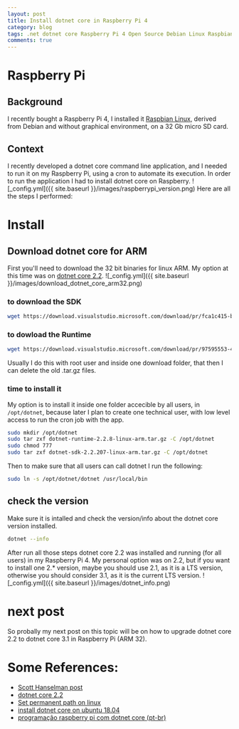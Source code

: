 ```yaml
---
layout: post
title: Install dotnet core in Raspberry Pi 4 
category: blog
tags: .net dotnet core Raspberry Pi 4 Open Source Debian Linux Raspbian
comments: true
---
```

# Raspberry Pi 
## Background
I recently bought a Raspberry Pi 4, I installed it [Raspbian Linux](https://downloads.raspberrypi.org/raspbian_lite_latest), derived from Debian and without graphical environment, on a 32 Gb micro SD card.
## Context
I recently developed a dotnet core command line application, and I needed to run it on my Raspberry Pi, using a cron to automate its execution.
In order to run the application I had to install dotnet core on Raspberry.
![_config.yml]({{ site.baseurl }}/images/raspberrypi_version.png)
Here are all the steps I performed:

# Install
## Download dotnet core for ARM
First you'll need to download the 32 bit binaries for linux ARM. My option at this time was on [dotnet core 2.2](https://dotnet.microsoft.com/download/dotnet-core/2.2).
![_config.yml]({{ site.baseurl }}/images/download_dotnet_core_arm32.png)
### to download the SDK
```bash
wget https://download.visualstudio.microsoft.com/download/pr/fca1c415-b70c-4134-8844-ea947f410aad/901a86c12be90a67ec37cd0cc59d5070/dotnet-sdk-2.2.207-linux-arm.tar.gz
```
### to dowload the Runtime
``` bash
wget https://download.visualstudio.microsoft.com/download/pr/97595553-470b-45bc-842d-aff8da46d4c4/46ee25ac85e4844df0e7f0fb9229755c/dotnet-runtime-2.2.8-linux-arm.tar.gz
```
Usually I do this with root user and inside one download folder, that then I can delete the old .tar.gz files.
### time to install it
My option is to install it inside one folder accecible by all users, in `/opt/dotnet`, because later I plan to create one technical user, with low level access to run the cron job with the app.
```bash
sudo mkdir /opt/dotnet
sudo tar zxf dotnet-runtime-2.2.8-linux-arm.tar.gz -C /opt/dotnet
sudo chmod 777
sudo tar zxf dotnet-sdk-2.2.207-linux-arm.tar.gz -C /opt/dotnet
```
Then to make sure that all users can call dotnet I run the following:
```bash
sudo ln -s /opt/dotnet/dotnet /usr/local/bin
```
## check the version
Make sure it is intalled and check the version/info about the dotnet core version installed.
```bash
dotnet --info
```
After run all those steps dotnet core 2.2 was installed and running (for all users) in my Raspberry Pi 4. My personal option was on 2.2, but if you want to install one 2.* version, maybe you should use 2.1, as it is a LTS version, otherwise you should consider 3.1, as it is the current LTS version.
![_config.yml]({{ site.baseurl }}/images/dotnet_info.png)

# next post
So probally my next post on this topic will be on how to upgrade dotnet core 2.2 to dotnet core 3.1 in Raspberry Pi (ARM 32).

# Some References:
* [Scott Hanselman post](https://www.hanselman.com/blog/InstallingTheNETCore2xSDKOnARaspberryPiAndBlinkingAnLEDWithSystemDeviceGpio.aspx/)
* [dotnet core 2.2](https://dotnet.microsoft.com/download/dotnet-core/2.2) 
* [Set permanent path on linux](https://stackoverflow.com/questions/14637979/how-to-permanently-set-path-on-linux-unix) 
* [install dotnet core on ubuntu 18.04](https://www.techrepublic.com/article/how-to-install-dotnet-core-on-ubuntu-18-04/)
* [programação raspberry pi com dotnet core (pt-br)](https://www.filipeflop.com/blog/programacao-raspberry-pi-com-net-core/)
